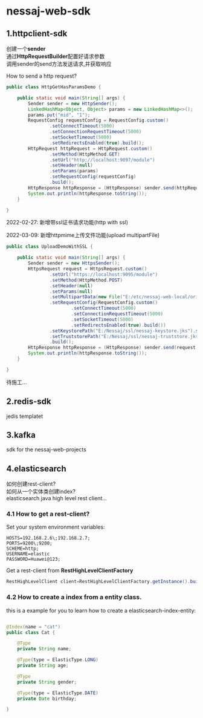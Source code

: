# nessaj-web-sdk

## 1.httpclient-sdk
 
创建一个**sender**  
通过**HttpRequestBuilder**配置好请求参数  
调用sender的send方法发送请求,并获取响应

How to send a http request?  

```java
public class HttpGetHasParamsDemo {

    public static void main(String[] args) {
        Sender sender = new HttpSender();
        LinkedHashMap<Object, Object> params = new LinkedHashMap<>();
        params.put("mid", "1");
        RequestConfig requestConfig = RequestConfig.custom()
                .setConnectTimeout(5000)
                .setConnectionRequestTimeout(5000)
                .setSocketTimeout(5000)
                .setRedirectsEnabled(true).build();
        HttpRequest httpRequest = HttpRequest.custom()
                .setMethod(HttpMethod.GET)
                .setUrl("http://localhost:9097/module")
                .setHeader(null)
                .setParams(params)
                .setRequestConfig(requestConfig)
                .build();
        HttpResponse httpResponse = (HttpResponse) sender.send(httpRequest);
        System.out.println(httpResponse.toString());
    }

}
```

2022-02-27:
新增带ssl证书请求功能(http with ssl)

2022-03-09:
新增httpmime上传文件功能(upload multipartFile)

```java
public class UploadDemoWithSSL {

    public static void main(String[] args) {
        Sender sender = new HttpsSender();
        HttpsRequest request = HttpsRequest.custom()
                .setUrl("https://localhost:9095/module")
                .setMethod(HttpMethod.POST)
                .setHeader(null)
                .setParams(null)
                .setMultipartData(new File("E:/etc/nessaj-web-local/orig/rbk.jpg"))
                .setRequestConfig(RequestConfig.custom()
                        .setConnectTimeout(5000)
                        .setConnectionRequestTimeout(5000)
                        .setSocketTimeout(5000)
                        .setRedirectsEnabled(true).build())
                .setKeystorePath("E:/Nessaj/ssl/nessaj-keystore.jks").setKeystoreType("jks").setKeystorePassword("Nessaj@123")
                .setTruststorePath("E:/Nessaj/ssl/nessaj-truststore.jks").setTruststoreType("jks").setTruststorePassword("Nessaj@123")
                .build();
        HttpResponse httpResponse = (HttpResponse) sender.send(request);
        System.out.println(httpResponse.toString());
    }

}
```

待施工...

## 2.redis-sdk

jedis templatet

## 3.kafka

sdk for the nessaj-web-projects

## 4.elasticsearch

如何创建rest-client?  
如何从一个实体类创建index?  
elasticsearch java high level rest client...

### 4.1 How to get a rest-client?

Set your system environment variables:

```shell
HOSTS=192.168.2.6\;192.168.2.7;
PORTS=9200\;9200;
SCHEME=http;
USERNAME=elastic
PASSWORD=Huawei@123;
```

Get a rest-client from **RestHighLevelClientFactory**

```java
RestHighLevelClient client=RestHighLevelClientFactory.getInstance().build();
```

### 4.2 How to create a index from a entity class.

this is a example for you to learn how to create a elasticsearch-index-entity:

```java

@Index(name = "cat")
public class Cat {

    @Type
    private String name;

    @Type(type = ElasticType.LONG)
    private String age;

    @Type
    private String gender;

    @Type(type = ElasticType.DATE)
    private Date birthday;

}
```



